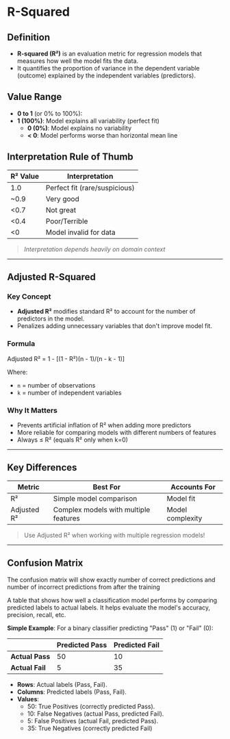 # **R-Squared**

## Definition
- **R-squared (R²)** is an evaluation metric for regression models that measures how well the model fits the data.
- It quantifies the proportion of variance in the dependent variable (outcome) explained by the independent variables (predictors).

## Value Range
- **0 to 1** (or 0% to 100%):
- **1 (100%)**: Model explains all variability (perfect fit)
  - **0 (0%)**: Model explains no variability
  - **< 0**: Model performs worse than horizontal mean line

## Interpretation Rule of Thumb
| R² Value      | Interpretation       |
|---------------|----------------------|
| 1.0           | Perfect fit (rare/suspicious) |
| ~0.9          | Very good            |
| <0.7          | Not great            |
| <0.4          | Poor/Terrible        |
| <0            | Model invalid for data |

> *Interpretation depends heavily on domain context*

---

## **Adjusted R-Squared**
### Key Concept
- **Adjusted R²** modifies standard R² to account for the number of predictors in the model.
- Penalizes adding unnecessary variables that don't improve model fit.

### Formula
Adjusted R² = 1 - [(1 - R²)(n - 1)/(n - k - 1)]


Where:
- `n` = number of observations
- `k` = number of independent variables

### Why It Matters
- Prevents artificial inflation of R² when adding more predictors
- More reliable for comparing models with different numbers of features
- Always ≤ R² (equals R² only when k=0)

---

## Key Differences
| Metric          | Best For                          | Accounts For |
|-----------------|-----------------------------------|--------------|
| R²              | Simple model comparison           | Model fit    |
| Adjusted R²     | Complex models with multiple features | Model complexity |

> Use Adjusted R² when working with multiple regression models!

---

## **Confusion Matrix** 

The confusion matrix will show exactly number of correct predictions and number of incorrect predictions from after the training 

A table that shows how well a classification model performs by comparing predicted labels to actual labels. It helps evaluate the model's accuracy, precision, recall, etc.

**Simple Example**: For a binary classifier predicting "Pass" (1) or "Fail" (0):

|                | Predicted Pass | Predicted Fail |
|----------------|----------------|----------------|
| **Actual Pass** |       50       |       10       |
| **Actual Fail** |       5        |       35       |

- **Rows**: Actual labels (Pass, Fail).
- **Columns**: Predicted labels (Pass, Fail).
- **Values**:
    - 50: True Positives (correctly predicted Pass).
    - 10: False Negatives (actual Pass, predicted Fail).
    - 5: False Positives (actual Fail, predicted Pass).
    - 35: True Negatives (correctly predicted Fail)

